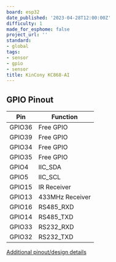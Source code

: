 ```yaml
---
board: esp32
date_published: '2023-04-28T12:00:00Z'
difficulty: 1
made_for_esphome: false
project_url: ''
standard:
- global
tags:
- sensor
- gpio
- sensor
title: KinCony KC868-AI
---
```


## GPIO Pinout

| Pin    | Function            |
| ------ | ------------------- |
| GPIO36 | Free GPIO           |
| GPIO39 | Free GPIO           |
| GPIO34 | Free GPIO           |
| GPIO35 | Free GPIO           |
| GPIO4  | IIC_SDA             |
| GPIO5  | IIC_SCL             |
| GPIO15 | IR Receiver         |
| GPIO13 | 433MHz Receiver     |
| GPIO16 | RS485_RXD           |
| GPIO14 | RS485_TXD           |
| GPIO33 | RS232_RXD           |
| GPIO32 | RS232_TXD           |
[Additional pinout/design details](https://www.kincony.com/esp32-input-module.html)